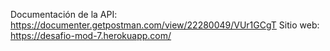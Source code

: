 Documentación de la API: https://documenter.getpostman.com/view/22280049/VUr1GCgT
Sitio web: https://desafio-mod-7.herokuapp.com/
